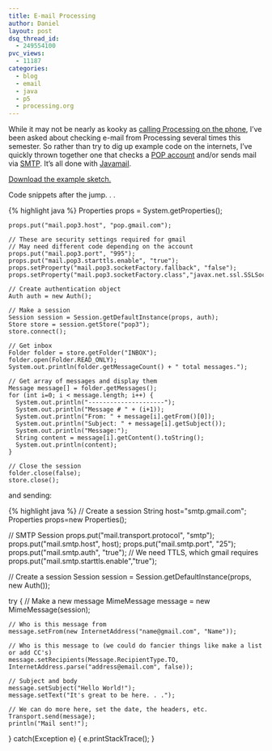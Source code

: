 ```yaml
---
title: E-mail Processing
author: Daniel
layout: post
dsq_thread_id:
  - 249554100
pvc_views:
  - 11187
categories:
  - blog
  - email
  - java
  - p5
  - processing.org
---
```

<p>While it may not be nearly as kooky as <a href="http://www.shiffman.net/p5/asterisk">calling Processing on the phone</a>, I&#8217;ve been asked about checking e-mail from Processing several times this semester.  So rather than try to dig up example code on the internets, I&#8217;ve quickly thrown together one that checks a <a href="http://en.wikipedia.org/wiki/Post_Office_Protocol">POP account</a> and/or sends mail via <a href="http://en.wikipedia.org/wiki/Smtp">SMTP</a>.  It&#8217;s all done with <a href="http://en.wikipedia.org/wiki/Smtp">Javamail</a>.</p>
<p><a href="http://www.shiffman.net/p5/Email.zip">Download the example sketch.</a></p>
<p>Code snippets after the jump. . .</p>
<p><!--more--></p>
{% highlight java %}
    Properties props = System.getProperties();

    props.put("mail.pop3.host", "pop.gmail.com");
    
    // These are security settings required for gmail
    // May need different code depending on the account
    props.put("mail.pop3.port", "995");
    props.put("mail.pop3.starttls.enable", "true");
    props.setProperty("mail.pop3.socketFactory.fallback", "false");
    props.setProperty("mail.pop3.socketFactory.class","javax.net.ssl.SSLSocketFactory");

    // Create authentication object
    Auth auth = new Auth();
    
    // Make a session
    Session session = Session.getDefaultInstance(props, auth);
    Store store = session.getStore("pop3");
    store.connect();
    
    // Get inbox
    Folder folder = store.getFolder("INBOX");
    folder.open(Folder.READ_ONLY);
    System.out.println(folder.getMessageCount() + " total messages.");
    
    // Get array of messages and display them
    Message message[] = folder.getMessages();
    for (int i=0; i < message.length; i++) {
      System.out.println("---------------------");
      System.out.println("Message # " + (i+1));
      System.out.println("From: " + message[i].getFrom()[0]);
      System.out.println("Subject: " + message[i].getSubject());
      System.out.println("Message:");
      String content = message[i].getContent().toString(); 
      System.out.println(content);
    }
    
    // Close the session
    folder.close(false);
    store.close();
</pre>
<p>and sending:</p>
{% highlight java %}
  // Create a session
  String host="smtp.gmail.com";
  Properties props=new Properties();

  // SMTP Session
  props.put("mail.transport.protocol", "smtp");
  props.put("mail.smtp.host", host);
  props.put("mail.smtp.port", "25");
  props.put("mail.smtp.auth", "true");
  // We need TTLS, which gmail requires
  props.put("mail.smtp.starttls.enable","true");

  // Create a session
  Session session = Session.getDefaultInstance(props, new Auth());

  try
  {
    // Make a new message
    MimeMessage message = new MimeMessage(session);

    // Who is this message from
    message.setFrom(new InternetAddress("name@gmail.com", "Name"));

    // Who is this message to (we could do fancier things like make a list or add CC's)
    message.setRecipients(Message.RecipientType.TO, InternetAddress.parse("address@email.com", false));

    // Subject and body
    message.setSubject("Hello World!");
    message.setText("It's great to be here. . .");

    // We can do more here, set the date, the headers, etc.
    Transport.send(message);
    println("Mail sent!");
  }
  catch(Exception e)
  {
    e.printStackTrace();
  }
</pre>
